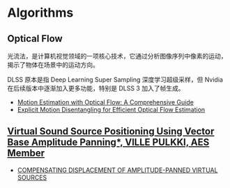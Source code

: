 # Algorithms

## Optical Flow
光流法，是计算机视觉领域的一项核心技术，它通过分析图像序列中像素的运动，揭示了物体在场景中的运动方向。

DLSS 原本是指 Deep Learning Super Sampling 深度学习超级采样，但 Nvidia 在后续版本中逐渐加入更多功能，特别是 DLSS 3 加入了帧生成。

- [Motion Estimation with Optical Flow: A Comprehensive Guide](https://nanonets.com/blog/optical-flow/)
- [Explicit Motion Disentangling for Efficient Optical Flow Estimation](https://openaccess.thecvf.com/content/ICCV2023/papers/Deng_Explicit_Motion_Disentangling_for_Efficient_Optical_Flow_Estimation_ICCV_2023_paper.pdf)

## [Virtual Sound Source Positioning Using Vector Base Amplitude Panning*, VlLLE PULKKI, AES Member](https://www.audiolabs-erlangen.de/media/pages/resources/aps-w23/papers/935eb793db-1663358804/sap_Pulkki1997.pdf)

- [COMPENSATING DISPLACEMENT OF AMPLITUDE-PANNED VIRTUAL SOURCES](http://legacy.spa.aalto.fi/research/cat/vbap/papers/pulkkiaes22.pdf)